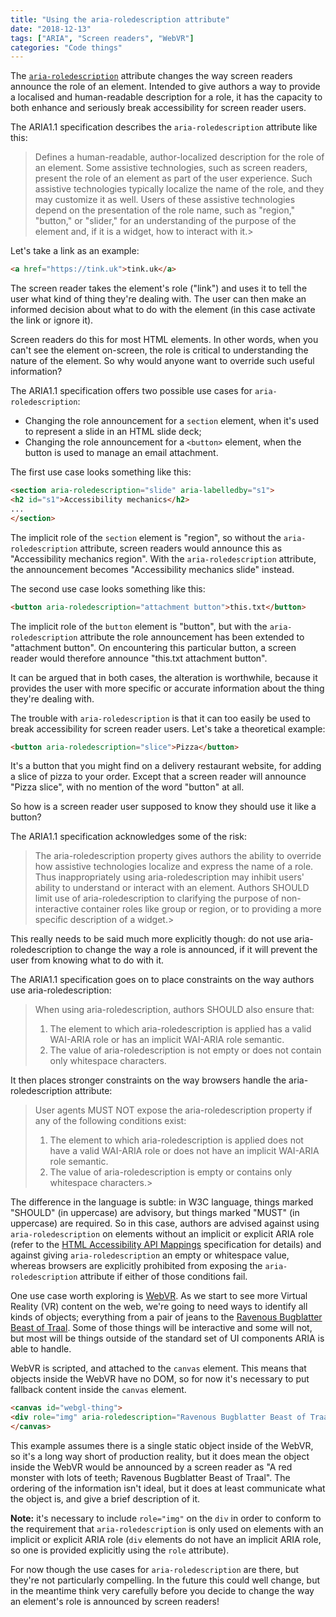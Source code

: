 ```yaml
---
title: "Using the aria-roledescription attribute"
date: "2018-12-13"
tags: ["ARIA", "Screen readers", "WebVR"]
categories: "Code things"
---
```


The [`aria-roledescription`](https://www.w3.org/TR/wai-aria-1.1/#aria-roledescription) attribute changes the way screen readers announce the role of an element. Intended to give authors a way to provide a localised and human-readable description for a role, it has the capacity to both enhance and seriously break accessibility for screen reader users.

The ARIA1.1 specification describes the `aria-roledescription` attribute like this:

> Defines a human-readable, author-localized description for the role of an element.
> Some assistive technologies, such as screen readers, present the role of an element as part of the user experience. Such assistive technologies typically localize the name of the role, and they may customize it as well. Users of these assistive technologies depend on the presentation of the role name, such as "region," "button," or "slider," for an understanding of the purpose of the element and, if it is a widget, how to interact with it.>

Let's take a link as an example:

```html
<a href="https://tink.uk">tink.uk</a>
```

The screen reader takes the element's role ("link") and uses it to tell the user what kind of thing they're dealing with. The user can then make an informed decision about what to do with the element (in this case activate the link or ignore it).

Screen readers do this for most HTML elements. In other words, when you can't see the element on-screen, the role is critical to understanding the nature of the element. So why would anyone want to override such useful information?

The ARIA1.1 specification offers two possible use cases for `aria-roledescription`:

* Changing the role announcement for a `section` element, when it's used to represent a slide in an HTML slide deck;
* Changing the role announcement for a `<button>` element, when the button is used to manage an email attachment.

The first use case looks something like this:

```html
<section aria-roledescription="slide" aria-labelledby="s1">
<h2 id="s1">Accessibility mechanics</h2>
...
</section>
```

The implicit role of the `section` element is "region", so without the `aria-roledescription` attribute, screen readers would announce this as "Accessibility mechanics region". With the `aria-roledescription` attribute, the announcement becomes "Accessibility mechanics slide" instead.

The second use case looks something like this:

```html
<button aria-roledescription="attachment button">this.txt</button>
```

The implicit role of the `button` element is "button", but with the `aria-roledescription` attribute the role announcement has been extended to "attachment button". On encountering this particular button, a screen reader would therefore announce "this.txt attachment button".

It can be argued that in both cases, the alteration is worthwhile, because it provides the user with more specific or accurate information about the thing they're dealing with.

The trouble with `aria-roledescription` is that it can too easily be used to break accessibility for screen reader users. Let's take a theoretical example:

```html
<button aria-roledescription="slice">Pizza</button>
```

It's a button that you might find on a delivery restaurant website, for adding a slice of pizza to your order. Except that a screen reader will announce "Pizza slice", with no mention of the word "button" at all.

So how is a screen reader user supposed to know they should use it like a button?

The ARIA1.1 specification acknowledges some of the risk:

>The aria-roledescription property gives authors the ability to override how assistive technologies localize and express the name of a role. Thus inappropriately using aria-roledescription may inhibit users' ability to understand or interact with an element. Authors SHOULD limit use of aria-roledescription to clarifying the purpose of non-interactive container roles like group or region, or to providing a more specific description of a widget.>

This really needs to be said much more explicitly though: do not use aria-roledescription to change the way a role is announced, if it will prevent the user from knowing what to do with it.

The ARIA1.1 specification goes on to place constraints on the way authors use aria-roledescription:

>When using aria-roledescription, authors SHOULD also ensure that:
>
>1. The element to which aria-roledescription is applied has a valid WAI-ARIA role or has an implicit WAI-ARIA role semantic.
>2. The value of aria-roledescription is not empty or does not contain only whitespace characters.

It then places stronger constraints on the way browsers handle the aria-roledescription attribute:

>User agents MUST NOT expose the aria-roledescription property if any of the following conditions exist:
>
>1. The element to which aria-roledescription is applied does not have a valid WAI-ARIA role or does not have an implicit WAI-ARIA role semantic.
> 2. The value of aria-roledescription is empty or contains only whitespace characters.>

The difference in the language is subtle: in W3C language, things marked "SHOULD" (in uppercase) are advisory, but things marked "MUST" (in uppercase) are required. So in this case, authors are advised against using `aria-roledescription` on elements without an implicit or explicit ARIA role (refer to the [HTML Accessibility API Mappings](https://www.w3.org/TR/html-aam-1.0/) specification for details) and against giving `aria-roledescription` an empty or whitespace value, whereas browsers are explicitly prohibited from exposing the `aria-roledescription` attribute if either of those conditions fail.

One use case worth exploring is [WebVR](https://webvr.info/). As we start to see more Virtual Reality (VR) content on the web, we're going to need ways to identify all kinds of objects; everything from a pair of jeans to the [Ravenous Bugblatter Beast of Traal](https://hitchhikers.fandom.com/wiki/Ravenous_Bugblatter_Beast_of_Traal). Some of those things will be interactive and some will not, but most will be things outside of the standard set of UI components ARIA is able to handle.

WebVR is scripted, and attached to the `canvas` element. This means that objects inside the WebVR have no DOM, so for now it's necessary to put fallback content inside the `canvas` element.

```html
<canvas id="webgl-thing">
<div role="img" aria-roledescription="Ravenous Bugblatter Beast of Traal" aria-label="A red monster with lots of teeth"></div>
</canvas>
```

This example assumes there is a single static object inside of the WebVR, so it's a long way short of production reality, but it does mean the object inside the WebVR would be announced by a screen reader as "A red monster with lots of teeth; Ravenous Bugblatter Beast of Traal". The ordering of the information isn't ideal, but it does at least communicate what the object is, and give a brief description of it.

**Note:** it's necessary to include `role="img"` on the `div` in order to conform to the requirement that `aria-roledescription` is only used on elements with an implicit or explicit ARIA role (`div` elements do not have an implicit ARIA role, so one is provided explicitly using the `role` attribute).

For now though the use cases for `aria-roledescription` are there, but they're not particularly compelling. In the future this could well change, but in the meantime think very carefully before you decide to change the way an element's role is announced by screen readers!
